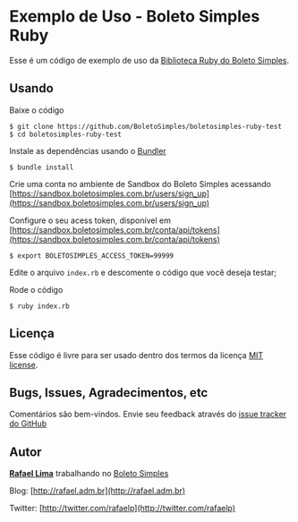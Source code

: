 # Exemplo de Uso - Boleto Simples Ruby

Esse é um código de exemplo de uso da [Biblioteca Ruby do Boleto Simples](https://github.com/BoletoSimples/boletosimples-ruby).

## Usando

Baixe o código

    $ git clone https://github.com/BoletoSimples/boletosimples-ruby-test
    $ cd boletosimples-ruby-test

Instale as dependências usando o [Bundler](http://bundler.io/)

    $ bundle install

Crie uma conta no ambiente de Sandbox do Boleto Simples acessando [https://sandbox.boletosimples.com.br/users/sign_up](https://sandbox.boletosimples.com.br/users/sign_up)

Configure o seu acess token, disponível em [https://sandbox.boletosimples.com.br/conta/api/tokens](https://sandbox.boletosimples.com.br/conta/api/tokens)

    $ export BOLETOSIMPLES_ACCESS_TOKEN=99999

Edite o arquivo `index.rb` e descomente o código que você deseja testar;

Rode o código

    $ ruby index.rb

## Licença

Esse código é livre para ser usado dentro dos termos da licença [MIT license](http://www.opensource.org/licenses/mit-license.php).

## Bugs, Issues, Agradecimentos, etc

Comentários são bem-vindos. Envie seu feedback através do [issue tracker do GitHub](http://github.com/BoletoSimples/boletosimples-ruby-test/issues)

## Autor

[**Rafael Lima**](http://github.com/rafaelp) trabalhando no [Boleto Simples](http://boletosimples.com.br)

Blog: [http://rafael.adm.br](http://rafael.adm.br)

Twitter: [http://twitter.com/rafaelp](http://twitter.com/rafaelp)